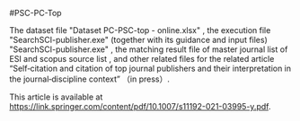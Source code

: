 #PSC-PC-Top

The dataset file "Dataset PC-PSC-top - online.xlsx"
, the execution file "SearchSCI-publisher.exe"
(together with its guidance and input files) "SearchSCI-publisher.exe"
, the matching result file of master journal list of ESI and scopus source list
, and other related files
for the related article “Self‑citation and citation of top journal publishers and their interpretation in the journal‑discipline context” （in press）.

This article is available at https://link.springer.com/content/pdf/10.1007/s11192-021-03995-y.pdf.
